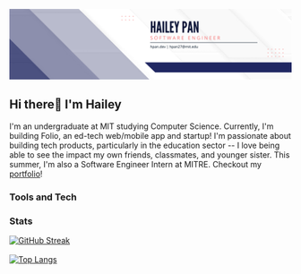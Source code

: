 ![banner](banner.png)

## Hi there👋 I'm Hailey

I'm an undergraduate at MIT studying Computer Science. Currently, I'm building Folio, an ed-tech web/mobile app and startup! I'm passionate about building tech products, particularly in the education sector -- I love being able to see the impact my own friends, classmates, and younger sister. This summer, I'm also a Software Engineer Intern at MITRE. Checkout my [portfolio](www.hpan.dev)!

### Tools and Tech

### Stats
[![GitHub Streak](http://github-readme-streak-stats.herokuapp.com?user=hap196&theme=dark&background=000000)](https://git.io/streak-stats)<br/><br/>
[![Top Langs](https://github-readme-stats.vercel.app/api/top-langs/?username=hap196&layout=compact&theme=vision-friendly-dark)](https://github.com/anuraghazra/github-readme-stats)

<!--
**hap196/hap196** is a ✨ _special_ ✨ repository because its `README.md` (this file) appears on your GitHub profile.

Here are some ideas to get you started:

- 🔭 I’m currently working on ...
- 🌱 I’m currently learning ...
- 👯 I’m looking to collaborate on ...
- 🤔 I’m looking for help with ...
- 💬 Ask me about ...
- 📫 How to reach me: ...
- 😄 Pronouns: ...
- ⚡ Fun fact: ...
-->

